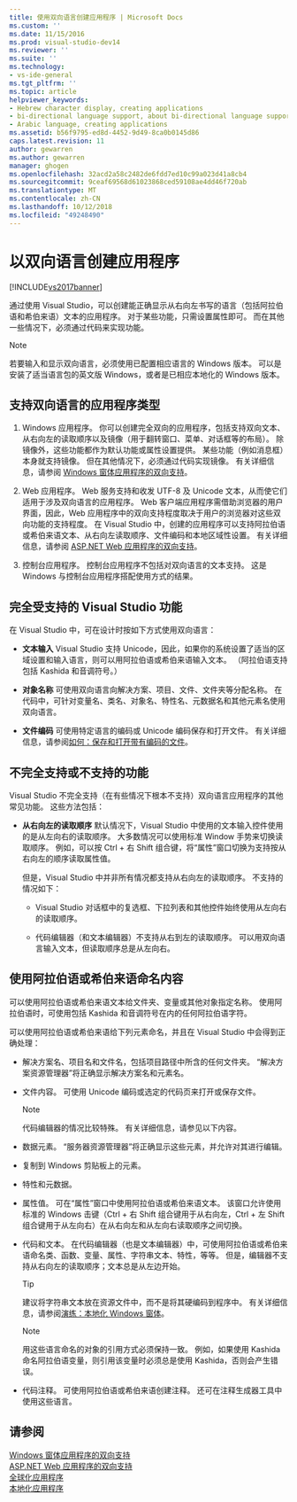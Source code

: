 ```yaml
---
title: 使用双向语言创建应用程序 | Microsoft Docs
ms.custom: ''
ms.date: 11/15/2016
ms.prod: visual-studio-dev14
ms.reviewer: ''
ms.suite: ''
ms.technology:
- vs-ide-general
ms.tgt_pltfrm: ''
ms.topic: article
helpviewer_keywords:
- Hebrew character display, creating applications
- bi-directional language support, about bi-directional language support
- Arabic language, creating applications
ms.assetid: b56f9795-ed8d-4452-9d49-8ca0b0145d86
caps.latest.revision: 11
author: gewarren
ms.author: gewarren
manager: ghogen
ms.openlocfilehash: 32acd2a58c2482de6fdd7ed10c99a023d41a8cb4
ms.sourcegitcommit: 9ceaf69568d61023868ced59108ae4dd46f720ab
ms.translationtype: MT
ms.contentlocale: zh-CN
ms.lasthandoff: 10/12/2018
ms.locfileid: "49248490"
---
```

# <a name="creating-applications-in-bi-directional-languages"></a>以双向语言创建应用程序
[!INCLUDE[vs2017banner](../includes/vs2017banner.md)]

通过使用 Visual Studio，可以创建能正确显示从右向左书写的语言（包括阿拉伯语和希伯来语）文本的应用程序。 对于某些功能，只需设置属性即可。 而在其他一些情况下，必须通过代码来实现功能。  
  
> [!NOTE]
>  若要输入和显示双向语言，必须使用已配置相应语言的 Windows 版本。 可以是安装了适当语言包的英文版 Windows，或者是已相应本地化的 Windows 版本。  
  
## <a name="types-of-application-that-support-bi-directional-languages"></a>支持双向语言的应用程序类型  
  
1.  Windows 应用程序。 你可以创建完全双向的应用程序，包括支持双向文本、从右向左的读取顺序以及镜像（用于翻转窗口、菜单、对话框等的布局）。 除镜像外，这些功能都作为默认功能或属性设置提供。 某些功能（例如消息框）本身就支持镜像。 但在其他情况下，必须通过代码实现镜像。 有关详细信息，请参阅 [Windows 窗体应用程序的双向支持](http://msdn.microsoft.com/library/7b622fa4-f390-4e4d-b624-83a1917cccf2)。  
  
2.  Web 应用程序。 Web 服务支持和收发 UTF-8 及 Unicode 文本，从而使它们适用于涉及双向语言的应用程序。 Web 客户端应用程序需借助浏览器的用户界面，因此，Web 应用程序中的双向支持程度取决于用户的浏览器对这些双向功能的支持程度。 在 Visual Studio 中，创建的应用程序可以支持阿拉伯语或希伯来语文本、从右向左读取顺序、文件编码和本地区域性设置。 有关详细信息，请参阅 [ASP.NET Web 应用程序的双向支持](http://msdn.microsoft.com/library/5576f9b1-9b86-41ef-8354-092d366bcd03)。  
  
3.  控制台应用程序。 控制台应用程序不包括对双向语言的文本支持。 这是 Windows 与控制台应用程序搭配使用方式的结果。  
  
## <a name="visual-studio-features-that-are-fully-supported"></a>完全受支持的 Visual Studio 功能  
 在 Visual Studio 中，可在设计时按如下方式使用双向语言：  
  
-   **文本输入** Visual Studio 支持 Unicode，因此，如果你的系统设置了适当的区域设置和输入语言，则可以用阿拉伯语或希伯来语输入文本。 （阿拉伯语支持包括 Kashida 和音调符号。）  
  
-   **对象名称** 可使用双向语言向解决方案、项目、文件、文件夹等分配名称。 在代码中，可针对变量名、类名、对象名、特性名、元数据名和其他元素名使用双向语言。  
  
-   **文件编码** 可使用特定语言的编码或 Unicode 编码保存和打开文件。 有关详细信息，请参阅[如何：保存和打开带有编码的文件](../ide/how-to-save-and-open-files-with-encoding.md)。  
  
## <a name="features-with-limited-or-no-support"></a>不完全支持或不支持的功能  
 Visual Studio 不完全支持（在有些情况下根本不支持）双向语言应用程序的其他常见功能。 这些方法包括：  
  
-   **从右向左的读取顺序** 默认情况下，Visual Studio 中使用的文本输入控件使用的是从左向右的读取顺序。 大多数情况可以使用标准 Window 手势来切换读取顺序。 例如，可以按 Ctrl + 右 Shift 组合键，将“属性”窗口切换为支持按从右向左的顺序读取属性值。  
  
     但是，Visual Studio 中并非所有情况都支持从右向左的读取顺序。 不支持的情况如下：  
  
    -   Visual Studio 对话框中的复选框、下拉列表和其他控件始终使用从左向右的读取顺序。  
  
    -   代码编辑器（和文本编辑器）不支持从右到左的读取顺序。 可以用双向语言输入文本，但读取顺序总是从左向右。  
  
## <a name="naming-things-using-arabic-or-hebrew-text"></a>使用阿拉伯语或希伯来语命名内容  
 可以使用阿拉伯语或希伯来语文本给文件夹、变量或其他对象指定名称。 使用阿拉伯语时，可使用包括 Kashida 和音调符号在内的任何阿拉伯语字符。  
  
 可以使用阿拉伯语或希伯来语给下列元素命名，并且在 Visual Studio 中会得到正确处理：  
  
-   解决方案名、项目名和文件名，包括项目路径中所含的任何文件夹。 “解决方案资源管理器”将正确显示解决方案名和元素名。  
  
-   文件内容。 可使用 Unicode 编码或选定的代码页来打开或保存文件。  
  
    > [!NOTE]
    >  代码编辑器的情况比较特殊。 有关详细信息，请参见以下内容。  
  
-   数据元素。 “服务器资源管理器”将正确显示这些元素，并允许对其进行编辑。  
  
-   复制到 Windows 剪贴板上的元素。  
  
-   特性和元数据。  
  
-   属性值。 可在“属性”窗口中使用阿拉伯语或希伯来语文本。 该窗口允许使用标准的 Windows 击键（Ctrl + 右 Shift 组合键用于从右向左，Ctrl + 左 Shift 组合键用于从左向右）在从右向左和从左向右读取顺序之间切换。  
  
-   代码和文本。 在代码编辑器（也是文本编辑器）中，可使用阿拉伯语或希伯来语命名类、函数、变量、属性、字符串文本、特性，等等。 但是，编辑器不支持从右向左的读取顺序；文本总是从左边开始。  
  
    > [!TIP]
    >  建议将字符串文本放在资源文件中，而不是将其硬编码到程序中。 有关详细信息，请参阅[演练：本地化 Windows 窗体](http://msdn.microsoft.com/en-us/9a96220d-a19b-4de0-9f48-01e5d82679e5)。  
  
    > [!NOTE]
    >  用这些语言命名的对象的引用方式必须保持一致。 例如，如果使用 Kashida 命名阿拉伯语变量，则引用该变量时必须总是使用 Kashida，否则会产生错误。  
  
-   代码注释。 可使用阿拉伯语或希伯来语创建注释。 还可在注释生成器工具中使用这些语言。  
  
## <a name="see-also"></a>请参阅  
 [Windows 窗体应用程序的双向支持](http://msdn.microsoft.com/library/7b622fa4-f390-4e4d-b624-83a1917cccf2)   
 [ASP.NET Web 应用程序的双向支持](http://msdn.microsoft.com/library/5576f9b1-9b86-41ef-8354-092d366bcd03)   
 [全球化应用程序](../ide/globalizing-applications.md)   
 [本地化应用程序](../ide/localizing-applications.md)


